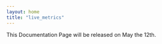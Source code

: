 ```yaml
---
layout: home
title: "live_metrics"
---
```


This Documentation Page will be released on May the 12th.
